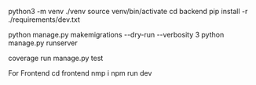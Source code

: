 

python3 -m venv ./venv 
source venv/bin/activate
cd backend
pip install -r ./requirements/dev.txt


python manage.py makemigrations --dry-run --verbosity 3
python manage.py runserver

coverage run manage.py test


For Frontend
cd frontend
nmp i
npm run dev
